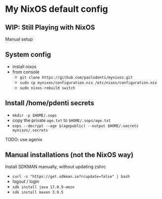# My NixOS default config

## WIP: Still Playing with NixOS

Manual setup

## System config

* install nixos
* from console
  * `git clone https://github.com/paolodenti/mynixos.git`
  * `sudo cp mynixos/configuration.nix /etc/nixos/configuration.nix`
  * `sudo nixos-rebuild switch`

## Install /home/pdenti secrets

  * `mkdir -p $HOME/.sops`
  * copy the private `age.txt` to `$HOME/.sops/age.txt`
  * `sops --decrypt --age $(agepublic) --output $HOME/.secrets mynixos/.secrets`

TODO: use agenix

## Manual installations (not the NixOS way)

Install SDKMAN manually, without updating zshrc

* `curl -s "https://get.sdkman.io?rcupdate=false" | bash`
* logout / login
* `sdk install java 17.0.9-amzn`
* `sdk install maven 3.9.5 `
